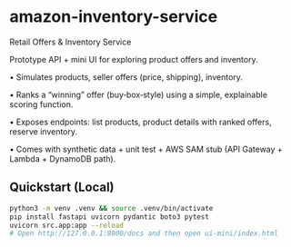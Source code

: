 # amazon-inventory-service
Retail Offers &amp; Inventory Service

Prototype API + mini UI for exploring product offers and inventory.

• Simulates products, seller offers (price, shipping), inventory.

• Ranks a “winning” offer (buy‑box‑style) using a simple, explainable scoring function.

• Exposes endpoints: list products, product details with ranked offers, reserve inventory.

• Comes with synthetic data + unit test + AWS SAM stub (API Gateway + Lambda + DynamoDB path).

## Quickstart (Local)

```bash
python3 -m venv .venv && source .venv/bin/activate
pip install fastapi uvicorn pydantic boto3 pytest
uvicorn src.app:app --reload
# Open http://127.0.0.1:8000/docs and then open ui-mini/index.html
